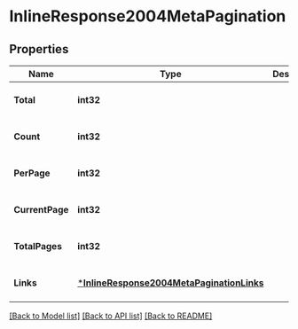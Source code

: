 # InlineResponse2004MetaPagination

## Properties
Name | Type | Description | Notes
------------ | ------------- | ------------- | -------------
**Total** | **int32** |  | [optional] [default to null]
**Count** | **int32** |  | [optional] [default to null]
**PerPage** | **int32** |  | [optional] [default to null]
**CurrentPage** | **int32** |  | [optional] [default to null]
**TotalPages** | **int32** |  | [optional] [default to null]
**Links** | [***InlineResponse2004MetaPaginationLinks**](inline_response_200_4_meta_pagination_links.md) |  | [optional] [default to null]

[[Back to Model list]](../README.md#documentation-for-models) [[Back to API list]](../README.md#documentation-for-api-endpoints) [[Back to README]](../README.md)


